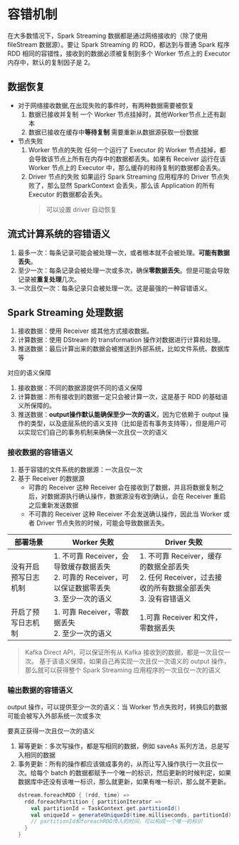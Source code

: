 # 容错机制

在大多数情况下，Spark Streaming 数据都是通过网络接收的（除了使用 fileStream 数据源）。要让 Spark Streaming 的 RDD，都达到与普通 Spark 程序 RDD 相同的容错性，接收到的数据必须被复制到多个 Worker 节点上的 Executor 内存中，默认的复制因子是 2。

## 数据恢复

- 对于网络接收数据,在出现失败的事件时，有两种数据需要被恢复
  1. 数据已接收并复制
      一个 Worker 节点挂掉时，其他Worker节点上还有副本
  2. 数据已接收在缓存中**等待复制**
      需要重新从数据源获取一份数据
- 节点失败
  1. Worker 节点的失败
      任何一个运行了 Executor 的 Worker 节点挂掉，都会导致该节点上所有在内存中的数据都丢失。如果有 Receiver 运行在该 Worker 节点上的 Executor 中，那么缓存的和待复制的数据都会丢失。
  2. Driver 节点的失败
     如果运行 Spark Streaming 应用程序的 Driver 节点失败了，那么显然 SparkContext 会丢失，那么该 Application 的所有 Executor 的数据都会丢失。
     > 可以设置 driver 自动恢复

## 流式计算系统的容错语义

1. 最多一次：每条记录可能会被处理一次，或者根本就不会被处理。**可能有数据丢失**。
2. 至少一次：每条记录会被处理一次或多次，确保**零数据丢失**。但是可能会导致记录被**重复处理**几次。
3. 一次且仅一次：每条记录只会被处理一次。这是最强的一种容错语义。

## Spark Streaming 处理数据

1. 接收数据：使用 Receiver 或其他方式接收数据。
2. 计算数据：使用 DStream 的 transformation 操作对数据进行计算和处理。
3. 推送数据：最后计算出来的数据会被推送到外部系统，比如文件系统、数据库等

对应的语义保障

1. 接收数据：不同的数据源提供不同的语义保障
2. 计算数据：所有接收到的数据一定只会被计算一次，这是基于 RDD 的基础语义所保障的。
3. 推送数据：**output操作默认能确保至少一次的语义**，因为它依赖于 output 操作的类型，以及底层系统的语义支持（比如是否有事务支持等），但是用户可以实现它们自己的事务机制来确保一次且仅一次的语义

### 接收数据的容错语义

1. 基于容错的文件系统的数据源：一次且仅一次
2. 基于 Receiver 的数据源
   - 可靠的 Receiver
      这种 Receiver 会在接收到了数据，并且将数据复制之后，对数据源执行确认操作，数据源没有收到确认，会在 Receiver 重启之后重新发送数据
   - 不可靠的 Receiver
      这种 Receiver 不会发送确认操作，因此当 Worker 或者 Driver 节点失败的时候，可能会导致数据丢失。

| 部署场景             | Worker 失败                                                                                             | Driver 失败                                                                                                 |
| -------------------- | ------------------------------------------------------------------------------------------------------- | ----------------------------------------------------------------------------------------------------------- |
| 没有开启预写日志机制 | 1. 不可靠 Receiver，会导致缓存数据丢失<br/>2. 可靠的 Receiver，可以保证数据零丢失<br/>3. 至少一次的语义 | 1. 不可靠 Receiver，缓存的数据全部丢失<br/>2. 任何 Receiver，过去接收的所有数据全部丢失<br/>3. 没有容错语义 |
| 开启了预写日志机制   | 1. 可靠 Receiver，零数据丢失<br/>2. 至少一次的语义                                                      | 1.可靠 Receiver 和文件，零数据丢失                                                                          |

> Kafka Direct API，可以保证所有从 Kafka 接收到的数据，都是一次且仅一次。
> 基于该语义保障，如果自己再实现一次且仅一次语义的 output 操作，那么就可以获得整个 Spark Streaming 应用程序的一次且仅一次的语义

### 输出数据的容错语义

output 操作，可以提供至少一次的语义：当 Worker 节点失败时，转换后的数据可能会被写入外部系统一次或多次

要真正获得一次且仅一次的语义

1. 幂等更新：多次写操作，都是写相同的数据，例如 saveAs 系列方法，总是写入相同的数据
2. 事务更新：所有的操作都应该做成事务的，从而让写入操作执行一次且仅一次。给每个 batch 的数据都赋予一个唯一的标识，然后更新的时候判定，如果数据库中还没有该唯一标识，那么就更新，如果有唯一标识，那么就不更新。
   ```scala
   dstream.foreachRDD { (rdd, time) =>
     rdd.foreachPartition { partitionIterator =>
       val partitionId = TaskContext.get.partitionId()
       val uniqueId = generateUniqueId(time.milliseconds, partitionId)
       // partitionId和foreachRDD传入的时间，可以构成一个唯一的标识
     }
   }
   ```